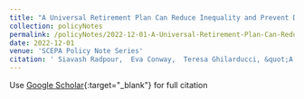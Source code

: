 ```yaml
---
title: "A Universal Retirement Plan Can Reduce Inequality and Prevent Downward Mobility"
collection: policyNotes
permalink: /policyNotes/2022-12-01-A-Universal-Retirement-Plan-Can-Reduce-Inequality-and-Prevent-Downward-Mobility
date: 2022-12-01
venue: 'SCEPA Policy Note Series'
citation: ' Siavash Radpour,  Eva Conway,  Teresa Ghilarducci, &quot;A Universal Retirement Plan Can Reduce Inequality and Prevent Downward Mobility.&quot; SCEPA Policy Note Series, 2022.'
---
```

Use [Google Scholar](https://scholar.google.com/scholar?q=A+Universal+Retirement+Plan+Can+Reduce+Inequality+and+Prevent+Downward+Mobility){:target="_blank"} for full citation